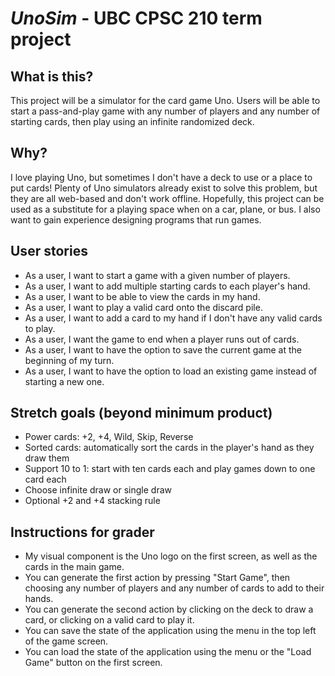 #  ***UnoSim*** - UBC CPSC 210 term project

## What is this?
This project will be a simulator for the card game Uno.
Users will be able to start a pass-and-play game with any number of players and any number of starting cards,
then play using an infinite randomized deck.

## Why?
I love playing Uno, but sometimes I don't have a deck to use or a place to put cards!
Plenty of Uno simulators already exist to solve this problem, but they are all web-based and don't work offline.
Hopefully, this project can be used as a substitute for a playing space when on a car, plane, or bus.
I also want to gain experience designing programs that run games.

## User stories
- As a user, I want to start a game with a given number of players.
- As a user, I want to add multiple starting cards to each player's hand.
- As a user, I want to be able to view the cards in my hand.
- As a user, I want to play a valid card onto the discard pile.
- As a user, I want to add a card to my hand if I don't have any valid cards to play.
- As a user, I want the game to end when a player runs out of cards.
- As a user, I want to have the option to save the current game at the beginning of my turn.
- As a user, I want to have the option to load an existing game instead of starting a new one.

## Stretch goals (beyond minimum product)
- Power cards: +2, +4, Wild, Skip, Reverse
- Sorted cards: automatically sort the cards in the player's hand as they draw them
- Support 10 to 1: start with ten cards each and play games down to one card each
- Choose infinite draw or single draw
- Optional +2 and +4 stacking rule

## Instructions for grader
- My visual component is the Uno logo on the first screen, as well as the cards in the main game.
- You can generate the first action by pressing "Start Game", then choosing any number of players
and any number of cards to add to their hands.
- You can generate the second action by clicking on the deck to draw a card, or clicking on a valid card to play it.
- You can save the state of the application using the menu in the top left of the game screen.
- You can load the state of the application using the menu or the "Load Game" button on the first screen.